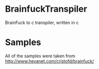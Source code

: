 # BrainfuckTranspiler
BrainFuck to c transpiler, written in c

# Samples
All of the samples were taken from http://www.hevanet.com/cristofd/brainfuck/
